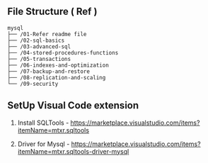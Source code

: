 ## File Structure ( Ref )
```
mysql
├── /01-Refer readme file
├── /02-sql-basics
├── /03-advanced-sql
├── /04-stored-procedures-functions
├── /05-transactions
├── /06-indexes-and-optimization
├── /07-backup-and-restore
├── /08-replication-and-scaling
└── /09-security
```

  

## SetUp Visual Code extension

1. Install SQLTools - https://marketplace.visualstudio.com/items?itemName=mtxr.sqltools

2. Driver for Mysql - https://marketplace.visualstudio.com/items?itemName=mtxr.sqltools-driver-mysql